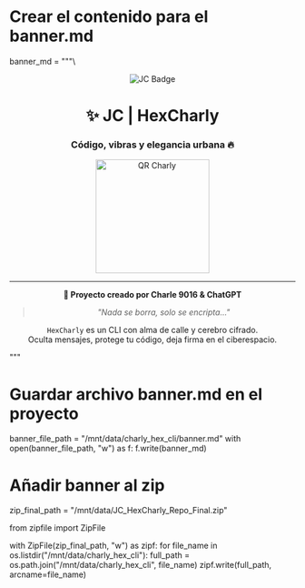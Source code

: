 # Crear el contenido para el banner.md
banner_md = """\
<div align="center">

<img src="https://img.shields.io/badge/J-C%20%7C%20Charle%209016-black?style=for-the-badge&logo=github" alt="JC Badge" />

# ✨ JC | HexCharly
### Código, vibras y elegancia urbana 🔥

<img src="qr_charly.png" alt="QR Charly" width="200" />

---

**🖤 Proyecto creado por Charle 9016 & ChatGPT**

> *"Nada se borra, solo se encripta..."*

`HexCharly` es un CLI con alma de calle y cerebro cifrado.  
Oculta mensajes, protege tu código, deja firma en el ciberespacio.

</div>
"""

# Guardar archivo banner.md en el proyecto
banner_file_path = "/mnt/data/charly_hex_cli/banner.md"
with open(banner_file_path, "w") as f:
    f.write(banner_md)

# Añadir banner al zip
zip_final_path = "/mnt/data/JC_HexCharly_Repo_Final.zip"

from zipfile import ZipFile

with ZipFile(zip_final_path, "w") as zipf:
    for file_name in os.listdir("/mnt/data/charly_hex_cli"):
        full_path = os.path.join("/mnt/data/charly_hex_cli", file_name)
        zipf.write(full_path, arcname=file_name)



